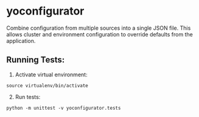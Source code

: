 # yoconfigurator

Combine configuration from multiple sources into a single JSON file.
This allows cluster and environment configuration to override defaults
from the application.


## Running Tests:

1. Activate virtual environment:

  ```
  source virtualenv/bin/activate
  ```

2. Run tests:

  ```
  python -m unittest -v yoconfigurator.tests
  ```

